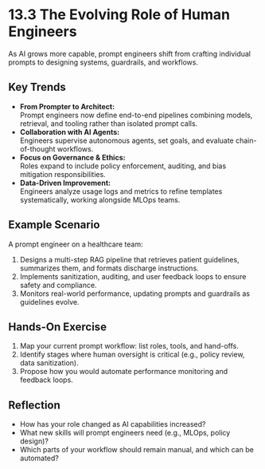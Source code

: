 # 13.3 The Evolving Role of Human Engineers

As AI grows more capable, prompt engineers shift from crafting individual prompts to designing systems, guardrails, and workflows.

## Key Trends

- **From Prompter to Architect:**  
  Prompt engineers now define end-to-end pipelines combining models, retrieval, and tooling rather than isolated prompt calls.  
- **Collaboration with AI Agents:**  
  Engineers supervise autonomous agents, set goals, and evaluate chain-of-thought workflows.  
- **Focus on Governance & Ethics:**  
  Roles expand to include policy enforcement, auditing, and bias mitigation responsibilities.  
- **Data-Driven Improvement:**  
  Engineers analyze usage logs and metrics to refine templates systematically, working alongside MLOps teams.

## Example Scenario

A prompt engineer on a healthcare team:  
1. Designs a multi-step RAG pipeline that retrieves patient guidelines, summarizes them, and formats discharge instructions.  
2. Implements sanitization, auditing, and user feedback loops to ensure safety and compliance.  
3. Monitors real-world performance, updating prompts and guardrails as guidelines evolve.

## Hands-On Exercise

1. Map your current prompt workflow: list roles, tools, and hand-offs.  
2. Identify stages where human oversight is critical (e.g., policy review, data sanitization).  
3. Propose how you would automate performance monitoring and feedback loops.

## Reflection

- How has your role changed as AI capabilities increased?  
- What new skills will prompt engineers need (e.g., MLOps, policy design)?  
- Which parts of your workflow should remain manual, and which can be automated?
